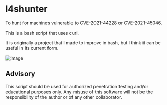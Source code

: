 # l4shunter
To hunt for machines vulnerable to CVE-2021-44228 or CVE-2021-45046.

This is a bash script that uses curl.

It is originally a project that I made to improve in bash, but I think it can be useful in its current form.

![image](https://user-images.githubusercontent.com/96394781/146693167-2c3c7b0e-61eb-4381-a89d-b6191bb9dcfd.png)

## Advisory
This script should be used for authorized penetration testing and/or educational purposes only. Any misuse of this software will not be the responsibility of the author or of any other collaborator. 
